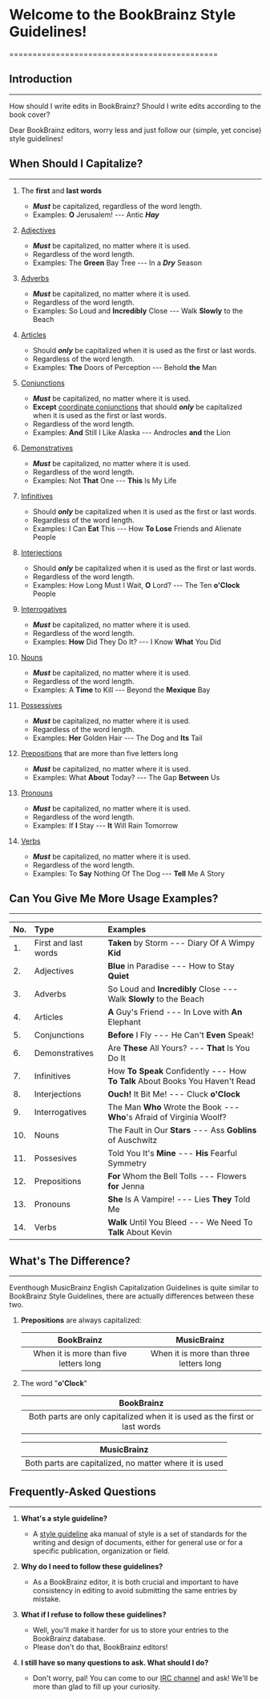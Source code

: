 # Welcome to the BookBrainz Style Guidelines!
=============================================
## Introduction
---------------
How should I write edits in BookBrainz? Should I write edits according to the book cover?    

Dear BookBrainz editors, worry less and just follow our (simple, yet concise) style guidelines!

## When Should I Capitalize?
----------------------------
1. The **first** and **last words** 
    + **_Must_** be capitalized, regardless of the word length.
    + Examples: **O** Jerusalem!   ---   Antic ***Hay*** 

2. [Adjectives](https://en.wikipedia.org/wiki/Adjective "Adjective Definition") 
    + **_Must_** be capitalized, no matter where it is used.
    + Regardless of the word length.
    + Examples: The **Green** Bay Tree   ---   In a ***Dry*** Season

3. [Adverbs](https://en.wikipedia.org/wiki/Adverb "Adverb Definition")
    + **_Must_** be capitalized, no matter where it is used.
    + Regardless of the word length.
    + Examples: So Loud and **Incredibly** Close  --- Walk **Slowly** to the Beach
     
4. [Articles](https://en.wikipedia.org/wiki/English_articles "Article Definition")
    + Should **_only_** be capitalized when it is used as the first or last words.
    + Regardless of the word length.
    + Examples: **The** Doors of Perception   ---    Behold **the** Man
    
5. [Conjunctions](https://en.wikipedia.org/wiki/Conjunction_%28grammar%29 "Conjunction Definition")
    + **_Must_** be capitalized, no matter where it is used.
    + **Except** [coordinate conjunctions](https://en.wikipedia.org/wiki/Conjunction_%28grammar%29#Coordinating_conjunctions) that should **_only_** be capitalized when it is used as the first or last words.
    + Regardless of the word length.
    + Examples: **And** Still I Like Alaska   ---   Androcles **and** the Lion
    
6. [Demonstratives](https://en.wikipedia.org/wiki/Demonstrative "Demonstrative Definition")
    + **_Must_** be capitalized, no matter where it is used.
    + Regardless of the word length.
    + Examples: Not **That** One    ---   **This** Is My Life

7. [Infinitives](https://en.wikipedia.org/wiki/Infinitive "Infinitive Definition") 
    + Should **_only_** be capitalized when it is used as the first or last words.
    + Regardless of the word length.
    + Examples: I Can **Eat** This   ---   How **To Lose** Friends and Alienate People

8. [Interjections](https://en.wikipedia.org/wiki/Interjection "Interjection Definition")
    + Should **_only_** be capitalized when it is used as the first or last words.
    + Regardless of the word length.
    + Examples: How Long Must I Wait, **O** Lord?   ---   The Ten **o'Clock** People 

9. [Interrogatives](https://en.wikipedia.org/wiki/Interrogative_word "Interrogative Definition")
    + **_Must_** be capitalized, no matter where it is used.
    + Regardless of the word length.
    + Examples: **How** Did They Do It?   ---    I Know **What** You Did
    
10. [Nouns](https://en.wikipedia.org/wiki/Noun "Noun Definition") 
    + **_Must_** be capitalized, no matter where it is used.
    + Regardless of the word length.
    + Examples: A **Time** to Kill   ---   Beyond the **Mexique** Bay 
    
11. [Possessives](https://en.wikipedia.org/wiki/English_possessive "Possessive Definition")
    + **_Must_** be capitalized, no matter where it is used.
    + Regardless of the word length.
    + Examples: **Her** Golden Hair   ---   The Dog and **Its** Tail

12. [Prepositions](https://en.wikipedia.org/wiki/Preposition_and_postposition "Preposition Definition") that are more than five letters long
    + **_Must_** be capitalized, no matter where it is used.
    + Examples: What **About** Today?   ---   The Gap **Between** Us

13. [Pronouns](https://en.wikipedia.org/wiki/Pronoun "Pronoun Definition")
    + **_Must_** be capitalized, no matter where it is used.
    + Regardless of the word length.
    + Examples: If **I** Stay  ---   **It** Will Rain Tomorrow
    
14. [Verbs](https://en.wikipedia.org/wiki/English_verbs "Verb Definition") 
    + **_Must_** be capitalized, no matter where it is used.
    + Regardless of the word length.
    + Examples: To **Say** Nothing Of The Dog   --- **Tell** Me A Story
    


## Can You Give Me More Usage Examples?
---------------------------------------
| No.|         Type        |                             Examples                                              |
| ---|:--------------------|:----------------------------------------------------------------------------------|
| 1. | First and last words| **Taken** by Storm   ---   Diary Of A Wimpy **Kid**                               |
| 2. | Adjectives          | **Blue** in Paradise   ---   How to Stay **Quiet**                                |
| 3. | Adverbs             | So Loud and **Incredibly** Close  --- Walk **Slowly** to the Beach                |
| 4. | Articles            | **A** Guy's Friend   ---   In Love with **An** Elephant                           |
| 5. | Conjunctions        | **Before** I Fly   ---   He Can't **Even** Speak!                                 |
| 6. | Demonstratives      | Are **These** All Yours?    ---   **That** Is You Do It                           |
| 7. | Infinitives         | How **To Speak** Confidently   ---   How **To Talk** About Books You Haven't Read |
| 8. | Interjections       | **Ouch!** It Bit Me!   ---   Cluck **o'Clock**                                    | 
| 9. | Interrogatives      | The Man **Who** Wrote the Book   ---    **Who**'s Afraid of Virginia Woolf?       |
|10. | Nouns               | The Fault in Our **Stars**   ---   Ass **Goblins** of Auschwitz                   |
|11. | Possesives          | Told You It's **Mine**   ---   **His** Fearful Symmetry                           |
|12. | Prepositions        | **For** Whom the Bell Tolls   ---   Flowers **for** Jenna                         |
|13. | Pronouns            | **She** Is A Vampire!  ---   Lies **They** Told Me                                |
|14. | Verbs               | **Walk** Until You Bleed   ---  We Need To **Talk** About Kevin                   |



## What's The Difference?
-------------------------
Eventhough MusicBrainz English Capitalization Guidelines is quite similar to BookBrainz Style Guidelines, there are actually differences between these two.

1. **Prepositions** are always capitalized:

   |               BookBrainz              |             MusicBrainz                |
   |:-------------------------------------:|:--------------------------------------:|
   |When it is more than five letters long|When it is more than three letters long|
   
2. The word "**o'Clock**" 

   |                                BookBrainz                                 |
   |:-------------------------------------------------------------------------:|
   |Both parts are only capitalized when it is used as the first or last words |
   
   |                                MusicBrainz                                |
   |:-------------------------------------------------------------------------:|
   |Both parts are capitalized, no matter where it is used                     |
 

## Frequently-Asked Questions
-----------------------------
1. **What's a style guideline?**
     * A [style guideline](https://en.wikipedia.org/wiki/Style_guide "Style Guideline Definition") aka manual of style is a          set of standards for the writing and design of documents, either for general use or for a specific publication,               organization or field.

2. **Why do I need to follow these guidelines?** 
     * As a BookBrainz editor, it is both crucial and important to have consistency in editing to avoid submitting the same          entries by mistake. 

3. **What if I refuse to follow these guidelines?**
     * Well, you'll make it harder for us to store your entries to the BookBrainz database. 
     * Please don't do that, BookBrainz editors!

4. **I still have so many questions to ask. What should I do?**
     * Don't worry, pal! You can come to our [IRC channel](https://webchat.freenode.net/?channels=#metabrainz) and ask! We'll be more than glad to fill up your curiosity.
